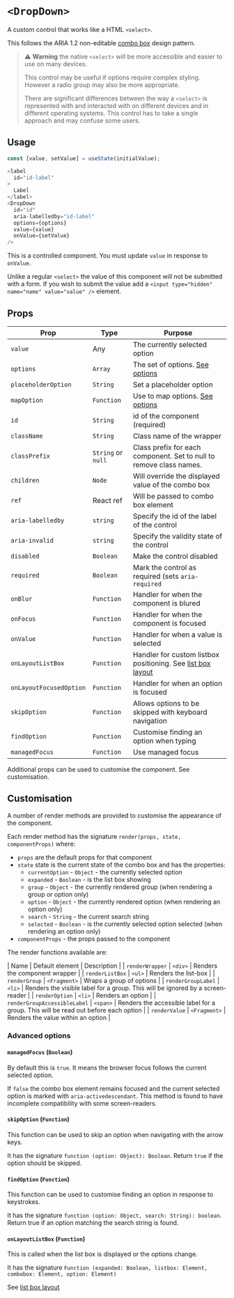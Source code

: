 # `<DropDown>`

A custom control that works like a HTML `<select>`.

This follows the ARIA 1.2 non-editable [combo box](https://w3c.github.io/aria-practices/#combobox)
design pattern.

> :warning: **Warning** the native `<select>` will be more accessible and easier to use on many devices.
>
> This control may be useful if options require complex styling.  However a radio group may also be more appropriate.
>
> There are significant differences between the way a `<select>` is represented with and interacted with
> on different devices and in different operating systems.  This control has to take a single approach and
> may confuse some users.

## Usage

```js
const [value, setValue] = useState(initialValue);

<label
  id="id-label"
>
  Label
</label>
<DropDown
  id="id"
  aria-labelledby="id-label"
  options={options}
  value={value}
  onValue={setValue}
/>
```

This is a controlled component.  You must update `value` in response to `onValue`.

Unlike a regular `<select>` the value of this component will not be submitted with a form.
If you wish to submit the value add a `<input type="hidden" name="name" value="value" />` element.

## Props

| Prop                    | Type               | Purpose                                                              |
| ----                    | ----               | ----                                                                 |
| `value`                 | Any                | The currently selected option                                        |
| `options`               | `Array`            | The set of options. [See options][1]                                 |
| `placeholderOption`     | `String`           | Set a placeholder option                                             |
| `mapOption`             | `Function`         | Use to map options. [See options][1]                                 |
| `id`                    | `String`           | id of the component (required)                                       |
| `className`             | `String`           | Class name of the wrapper                                            |
| `classPrefix`           | `String` or `null` | Class prefix for each component.  Set to null to remove class names. |
| `children`              | `Node`             | Will override the displayed value of the combo box                   |
| `ref`                   | React ref          | Will be passed to combo box element                                  |
| `aria-labelledby`       | `string`           | Specify the id of the label of the control                           |
| `aria-invalid`          | `string`           | Specify the validity state of the control                            |
| `disabled`              | `Boolean`          | Make the control disabled                                            |
| `required`              | `Boolean`          | Mark the control as required (sets `aria-required`                   |
| `onBlur`                | `Function`         | Handler for when the component is blured                             |
| `onFocus`               | `Function`         | Handler for when the component is focused                            |
| `onValue`               | `Function`         | Handler for when a value is selected                                 |
| `onLayoutListBox`       | `Function`         | Handler for custom listbox positioning. See [list box layout][2]     |
| `onLayoutFocusedOption` | `Function`         | Handler for when an option is focused                                |
| `skipOption`            | `Function`         | Allows options to be skipped with keyboard navigation                |
| `findOption`            | `Function`         | Customise finding an option when typing                              |
| `managedFocus`          | `Function`         | Use managed focus                                                    |

Additional props can be used to customise the component.  See customisation.

## Customisation

A number of render methods are provided to customise the appearance of the component.

Each render method has the signature `render(props, state, componentProps)` where:

- `props` are the default props for that component
- `state` state is the current state of the combo box and has the properties:
  - `currentOption` - `Object` - the currently selected option
  - `expanded` - `Boolean` - is the list box showing
  - `group` - `Object` - the currently rendered group (when rendering a group or option only)
  - `option` - `Object` - the currently rendered option (when rendering an option only)
  - `search` - `String` - the current search string
  - `selected` - `Boolean` - is the currently selected option selected (when rendering an option only)
- `componentProps` - the props passed to the component

The render functions available are:

| Name                         | Default element | Description                                                                         |
| `renderWrapper`              | `<div>`         | Renders the component wrapper                                                       |
| `renderListBox`              | `<ul>`          | Renders the list-box                                                                |
| `renderGroup`                | `<Fragment>`    | Wraps a group of options                                                            |
| `renderGroupLabel`           | `<li>`          | Renders the visible label for a group. This will be ignored by a screen-reader      |
| `renderOption`               | `<li>`          | Renders an option                                                                   |
| `renderGroupAccessibleLabel` | `<span>`        | Renders the accessible label for a group.  This will be read out before each option |
| `renderValue`                | `<Fragment>`    | Renders the value within an option                                                  |

### Advanced options

#### `managedFocus` (`Boolean`)

By default this is `true`.  It means the browser focus follows the current selected option.

If `false` the combo box element remains focused and the current selected option is
marked with `aria-activedescendant`.  This method is found to have incomplete compatibility
with some screen-readers.

#### `skipOption` (`Function`)

This function can be used to skip an option when navigating with the arrow keys.

It has the signature `function (option: Object): Boolean`.  Return `true` if the option should be skipped.

#### `findOption` (`Function`)

This function can be used to customise finding an option in response to keystrokes.

It has the signature `function (option: Object, search: String): boolean`.
Return true if an option matching the search string is found.

#### `onLayoutListBox` (`Function`)

This is called when the list box is displayed or the options change.

It has the signature `Function (expanded: Boolean, listbox: Element, combobox: Element, option: Element)`

See [list box layout][2]

[1]: options.md
[2]: list_box_layout.md

